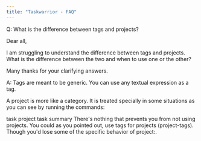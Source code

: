 ```yaml
---
title: "Taskwarrior - FAQ"
---
```


Q: What is the difference between tags and projects?

Dear all,

I am struggling to understand the difference between tags and projects. What is the difference between the two and when to use one or the other?

Many thanks for your clarifying answers.

A: Tags are meant to be generic. You can use any textual expression as a tag.

A project is more like a category. It is treated specially in some situations as you can see by running the commands:

task project
task summary
There's nothing that prevents you from not using projects.
You could as you pointed out, use tags for projects (project-tags). Though you'd lose some of the specific behavior of project:.

